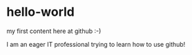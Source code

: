 # hello-world
my first content here at github :-)

I am an eager IT professional trying to learn how to use github!
